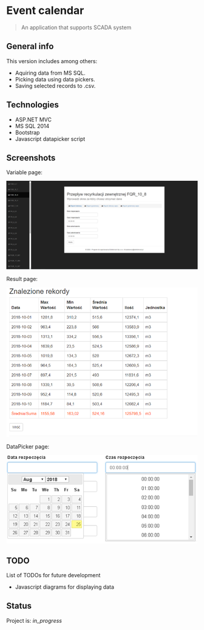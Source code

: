 # Event calendar
> An application that supports SCADA system


## General info
This version includes among others:
* Aquiring data from MS SQL.
* Picking data using data pickers.
* Saving selected records to .csv.


## Technologies
* ASP.NET MVC
* MS SQL 2014
* Bootstrap
* Javascript datapicker script

## Screenshots
Variable page:

![Variable](/img/Variable.PNG)

Result page:

![Result](/img/Result.png)

DataPicker page:

![DataPicker](/img/DataPicker.png)


## TODO
List of TODOs for future development
* Javascript diagrams for displaying data

## Status
Project is: _in_progress_